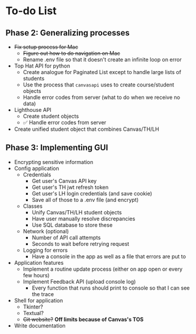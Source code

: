 To-do List
==========

Phase 2: Generalizing processes
-------------------------------

* ~~Fix setup process for Mac~~
  * ~~Figure out how to do navigation on Mac~~
  * Rename .env file so that it doesn't create an infinite loop on error
* Top Hat API for python
  * Create analogue for Paginated List except to handle large lists of students
  * Use the process that `canvasapi` uses to create course/student objects
  * Handle error codes from server (what to do when we receive no data)
* Lighthouse API
  * Create student objects
  * ✅ Handle error codes from server
* Create unified student object that combines Canvas/TH/LH

Phase 3: Implementing GUI
-------------------------

* Encrypting sensitive information
* Config application
  * Credentials
    * Get user's Canvas API key
    * Get user's TH jwt refresh token
    * Get user's LH login credentials (and save cookie)
    * Save all of those to a .env file (and encrypt)
  * Classes
    * Unify Canvas/TH/LH student objects
    * Have user manually resolve discrepancies
    * Use SQL database to store these
  * Network (optional)
    * Number of API call attempts
    * Seconds to wait before retrying request
  * Logging for errors
    * Have a console in the app as well as a file that errors are put to
* Application features
  * Implement a routine update process (either on app open or every few hours)
  * Implement Feedback API (upload console log)
    * Every function that runs should print to console so that I can see the trace
* Shell for application
  * Tkinter?
  * Textual?
  * ~~Git website?~~ **Off limits because of Canvas's TOS**
* Write documentation
